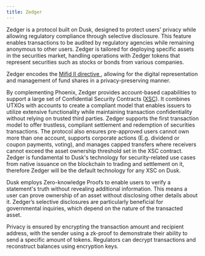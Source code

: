 ```yaml
---
title: Zedger
---
```

Zedger is a protocol built on Dusk, designed to protect users' privacy while allowing regulatory compliance through selective disclosure. This feature enables transactions to be audited by regulatory agencies while remaining anonymous to other users. Zedger is tailored for deploying specific assets in the securities market, handling operations with Zedger tokens that represent securities such as stocks or bonds from various companies.

Zedger encodes the <a href="https://eur-lex.europa.eu/legal-content/EN/TXT/?uri=celex%3A32014L0065" target="_blank"> Mifid II directive </a>, allowing for the digital representation and management of fund shares in a privacy-preserving manner.

By complementing Phoenix, Zedger provides account-based capabilities to support a large set of Confidential Security Contracts (<a href="https://dusk.network/use-cases/confidential-security-tokens/" target="_blank">XSC</a>). It combines UTXOs with accounts to create a compliant model that enables issuers to utilize extensive functionality while maintaining transaction confidentiality without relying on trusted third parties. Zedger supports the first transaction model to offer trustless, compliant settlement and redemption of securities transactions. The protocol also ensures pre-approved users cannot own more than one account, supports corporate actions (E.g. dividend or coupon payments, voting), and manages capped transfers where receivers cannot exceed the asset ownership threshold set in the XSC contract. Zedger is fundamental to Dusk's technology for security-related use cases from native issuance on the blockchain to trading and settlement on it, therefore Zedger will be the default technology for any XSC on Dusk.

Dusk employs Zero-knowledge Proofs to enable users to verify a statement's truth without revealing additional information. This means a user can prove ownership of an asset without disclosing other details about it. Zedger’s selective disclosures are particularly beneficial for governmental inquiries, which depend on the nature of the transacted asset.

Privacy is ensured by encrypting the transaction amount and recipient address, with the sender using a zk-proof to demonstrate their ability to send a specific amount of tokens. Regulators can decrypt transactions and reconstruct balances using encryption keys.

